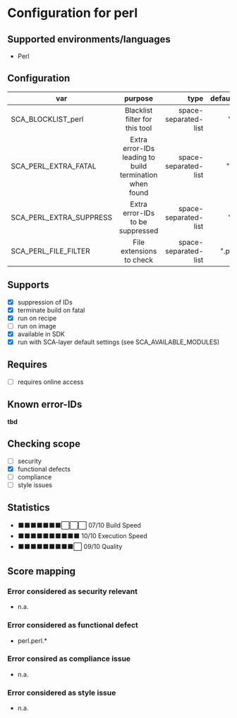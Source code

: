 # Configuration for perl

## Supported environments/languages

* Perl

## Configuration

| var | purpose | type | default |
| ------------- |:-------------:| -----:| -----:
| SCA_BLOCKLIST_perl | Blacklist filter for this tool | space-separated-list | ""
| SCA_PERL_EXTRA_FATAL | Extra error-IDs leading to build termination when found | space-separated-list | "":
| SCA_PERL_EXTRA_SUPPRESS | Extra error-IDs to be suppressed | space-separated-list | ""
| SCA_PERL_FILE_FILTER | File extensions to check | space-separated-list | ".pl"

## Supports

* [x] suppression of IDs
* [x] terminate build on fatal
* [x] run on recipe
* [ ] run on image
* [x] available in SDK
* [x] run with SCA-layer default settings (see SCA_AVAILABLE_MODULES)

## Requires

* [ ] requires online access

## Known error-IDs

__tbd__

## Checking scope

* [ ] security
* [x] functional defects
* [ ] compliance
* [ ] style issues

## Statistics

* ⬛⬛⬛⬛⬛⬛⬛⬜⬜⬜ 07/10 Build Speed
* ⬛⬛⬛⬛⬛⬛⬛⬛⬛⬛ 10/10 Execution Speed
* ⬛⬛⬛⬛⬛⬛⬛⬛⬛⬜ 09/10 Quality

## Score mapping

### Error considered as security relevant

* n.a.

### Error considered as functional defect

* perl.perl.*

### Error consired as compliance issue

* n.a.

### Error considered as style issue

* n.a.
